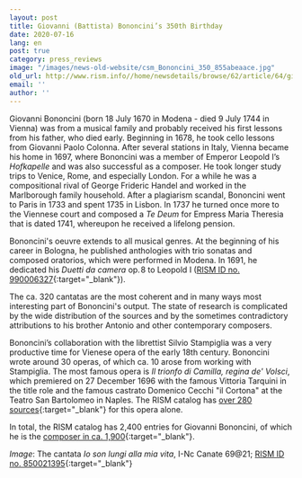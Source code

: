 ```yaml
---
layout: post
title: Giovanni (Battista) Bononcini’s 350th Birthday
date: 2020-07-16
lang: en
post: true
category: press_reviews
image: "/images/news-old-website/csm_Bononcini_350_855abeaace.jpg"
old_url: http://www.rism.info//home/newsdetails/browse/62/article/64/giovanni-battista-bononcinis-350th-birthday.html
email: ''
author: ''
---
```



Giovanni Bononcini (born 18 July 1670 in Modena - died 9 July 1744 in Vienna) was from a musical family and probably received his first lessons from his father, who died early. Beginning in 1678, he took cello lessons from Giovanni Paolo Colonna. After several stations in Italy, Vienna became his home in 1697, where Bononcini was a member of Emperor Leopold I’s _Hofkapelle_ and was also successful as a composer. He took longer study trips to Venice, Rome, and especially London. For a while he was a compositional rival of George Frideric Handel and worked in the Marlborough family household. After a plagiarism scandal, Bononcini went to Paris in 1733 and spent 1735 in Lisbon. In 1737 he turned once more to the Viennese court and composed a _Te Deum_ for Empress Maria Theresia that is dated 1741, whereupon he received a lifelong pension.

Bononcini's oeuvre extends to all musical genres. At the beginning of his career in Bologna, he published anthologies with trio sonatas and composed oratorios, which were performed in Modena. In 1691, he dedicated his _Duetti da camera_ op. 8 to Leopold I ([RISM ID no. 990006327](https://opac.rism.info/search?id=990006327&View=rism){:target="_blank"}).

The ca. 320 cantatas are the most coherent and in many ways most interesting part of Bononcini's output. The state of research is complicated by the wide distribution of the sources and by the sometimes contradictory attributions to his brother Antonio and other contemporary composers.

Bononcini’s collaboration with the librettist Silvio Stampiglia was a very productive time for Vienese opera of the early 18th century. Bononcini wrote around 30 operas, of which ca. 10 arose from working with Stampiglia. The most famous opera is _Il trionfo di Camilla, regina de' Volsci_, which premiered on 27 December 1696 with the famous Vittoria Tarquini in the title role and the famous castrato Domenico Cecchi "il Cortona" at the Teatro San Bartolomeo in Naples. The RISM catalog has [over 280 sources](https://opac.rism.info/search?View=rism&author=bononcini+giovanni&title=trionfo+camilla+volsci){:target="_blank"} for this opera alone.

In total, the RISM catalog has 2,400 entries for Giovanni Bononcini, of which he is the [composer in ca. 1,900](https://opac.rism.info/metaopac/perma.do;jsessionid=3213172D11BC04DAE0D26B50E2C612C8.touch02?v=rism&q=-1%3d%22pe20000426%22){:target="_blank"}.



_Image_: The cantata _Io son lungi alla mia vita_, I-Nc Canate 69@21; [RISM ID no. 850021395](https://opac.rism.info/search?id=850021395&View=rism){:target="_blank"}

